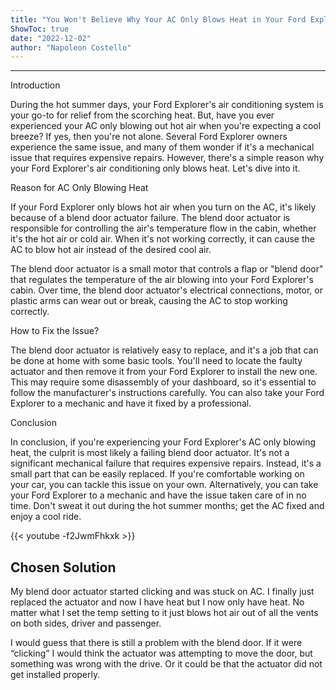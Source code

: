 ```yaml
---
title: "You Won't Believe Why Your AC Only Blows Heat in Your Ford Explorer 2006-2010!"
ShowToc: true 
date: "2022-12-02"
author: "Napoleon Costello"
---
```

*****
Introduction

During the hot summer days, your Ford Explorer's air conditioning system is your go-to for relief from the scorching heat. But, have you ever experienced your AC only blowing out hot air when you're expecting a cool breeze? If yes, then you're not alone. Several Ford Explorer owners experience the same issue, and many of them wonder if it's a mechanical issue that requires expensive repairs. However, there's a simple reason why your Ford Explorer's air conditioning only blows heat. Let's dive into it.

Reason for AC Only Blowing Heat

If your Ford Explorer only blows hot air when you turn on the AC, it's likely because of a blend door actuator failure. The blend door actuator is responsible for controlling the air's temperature flow in the cabin, whether it's the hot air or cold air. When it's not working correctly, it can cause the AC to blow hot air instead of the desired cool air.

The blend door actuator is a small motor that controls a flap or "blend door" that regulates the temperature of the air blowing into your Ford Explorer's cabin. Over time, the blend door actuator's electrical connections, motor, or plastic arms can wear out or break, causing the AC to stop working correctly.

How to Fix the Issue?

The blend door actuator is relatively easy to replace, and it's a job that can be done at home with some basic tools. You'll need to locate the faulty actuator and then remove it from your Ford Explorer to install the new one. This may require some disassembly of your dashboard, so it's essential to follow the manufacturer's instructions carefully. You can also take your Ford Explorer to a mechanic and have it fixed by a professional.

Conclusion

In conclusion, if you're experiencing your Ford Explorer's AC only blowing heat, the culprit is most likely a failing blend door actuator. It's not a significant mechanical failure that requires expensive repairs. Instead, it's a small part that can be easily replaced. If you're comfortable working on your car, you can tackle this issue on your own. Alternatively, you can take your Ford Explorer to a mechanic and have the issue taken care of in no time. Don't sweat it out during the hot summer months; get the AC fixed and enjoy a cool ride.

{{< youtube -f2JwmFhkxk >}} 



## Chosen Solution
 My blend door actuator started clicking and was stuck on AC. I finally just replaced the actuator and now I have heat but I now only have heat.  No matter what I set the temp setting to it just blows hot air out of all the vents on both sides, driver and passenger.

 I would guess that there is still a problem with the blend door.
If it were “clicking” I would think the actuator was attempting to move the door, but something was wrong with the drive.
Or it could be that the actuator did not get installed properly.




